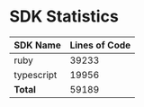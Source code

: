 # SDK Statistics

| SDK Name | Lines of Code |
| -------- | ------------- |
| ruby | 39233 |
| typescript | 19956 |
| **Total** | 59189 |
